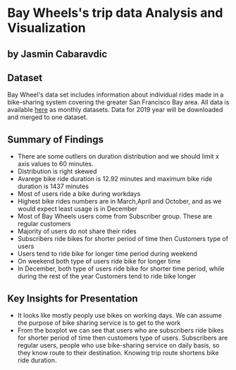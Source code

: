 # Bay Wheels's trip data Analysis and Visualization
## by Jasmin Cabaravdic


## Dataset

 Bay Wheel's data set includes information about individual rides made in a bike-sharing system covering the greater San Francisco Bay area. All data is available <a href="https://s3.amazonaws.com/baywheels-data/index.html">here</a> as monthly datasets. Data for 2019 year will be downloaded and merged to one dataset.


## Summary of Findings

- There are some outliers on duration distribution and  we should limit x axis values to 60 minutes. 
- Distribution is right skewed
- Avarege bike ride duration is 12.92 minutes and maximum bike ride duration is 1437 minutes
- Most of users ride a bike during workdays
- Highest bike rides numbers are in March,April and October, and as we would expect least usage is in December
- Most of Bay Wheels users come from Subscriber group. These are regular customers
- Majority of users do not share their rides
- Subscribers ride bikes for shorter period of time then Customers type of users
- Users tend to ride bike for longer time period during weekend
- On weekend both type of users ride bike for longer time
- In December, both type of users ride bike for shorter time period, while during the rest of the year Customers tend to ride bike longer

## Key Insights for Presentation


- It looks like mostly peoply use bikes on working days. We can assume the purpose of bike sharing service is to get to the work
- From the boxplot we can see that users who are subscribers ride bikes for shorter period of time then customers type of users.
Subscribers are regular users, people who use bike-sharing service on daily basis, so they know route to their destination. Knowing trip route shortens bike ride duration.

